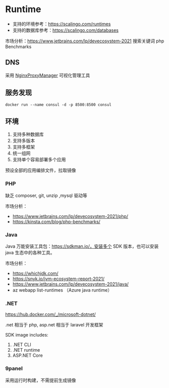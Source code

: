 # Runtime

* 支持的环境参考：https://scalingo.com/runtimes
* 支持的数据库参考：https://scalingo.com/databases

市场分析：https://www.jetbrains.com/lp/devecosystem-2021
搜索关键词 php  Benchmarks 

## DNS

采用 [NginxProxyManager](https://github.com/NginxProxyManager/nginx-proxy-manager) 可视化管理工具

## 服务发现

```
docker run --name consul -d -p 8500:8500 consul
```

## 环境

1. 支持多种数据库
2. 支持多版本
4. 支持多框架
3. 统一组网
4. 支持单个容易部署多个应用

预设全部的应用编排文件，拉取镜像

### PHP

缺乏 composer, git, unzip ,mysql 驱动等

市场分析：
* https://www.jetbrains.com/lp/devecosystem-2021/php/
* https://kinsta.com/blog/php-benchmarks/

### Java

Java 万能安装工具包：https://sdkman.io/，安装多个 SDK 版本，也可以安装 java 生态中的各种工具。 

市场分析：

* https://whichjdk.com/
* https://snyk.io/jvm-ecosystem-report-2021/
* https://www.jetbrains.com/lp/devecosystem-2021/java/
* az webapp list-runtimes （Azure java runtime）

### .NET

https://hub.docker.com/_/microsoft-dotnet/

.net 相当于 php, asp.net 相当于  laravel 开发框架

SDK image includes:

1. .NET CLI
2. .NET runtime
3. ASP.NET Core

### 9panel

采用运行时构建，不需提前生成镜像
